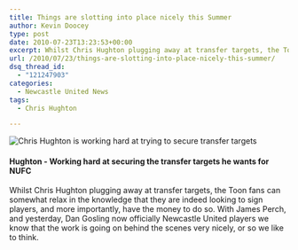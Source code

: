 ```yaml
---
title: Things are slotting into place nicely this Summer
author: Kevin Doocey
type: post
date: 2010-07-23T13:23:53+00:00
excerpt: Whilst Chris Hughton plugging away at transfer targets, the Toon fans can somewhat relax in the knowledge that they are indeed looking to sign players..
url: /2010/07/23/things-are-slotting-into-place-nicely-this-summer/
dsq_thread_id:
  - "121247903"
categories:
  - Newcastle United News
tags:
  - Chris Hughton

---
```

![Chris Hughton is working hard at trying to secure transfer targets](http://static.guim.co.uk/sys-images/Football/Pix/pictures/2009/11/5/1257445093217/chris-hughton-001.jpg)

#### Hughton - Working hard at securing the transfer targets he wants for NUFC

Whilst Chris Hughton plugging away at transfer targets, the Toon fans can somewhat relax in the knowledge that they are indeed looking to sign players, and more importantly, have the money to do so. With James Perch, and yesterday, Dan Gosling now officially Newcastle United players we know that the work is going on behind the scenes very nicely, or so we like to think.
